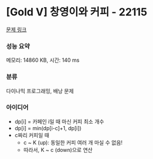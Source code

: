 # [Gold V] 창영이와 커피 - 22115 

[문제 링크](https://www.acmicpc.net/problem/22115) 

### 성능 요약

메모리: 14860 KB, 시간: 140 ms

### 분류

다이나믹 프로그래밍, 배낭 문제

### 아이디어

- dp[i] = 카페인 i일 때 마신 커피 최소 개수
- dp[i] = min(dp[i-c]+1, dp[i])
- c짜리 커피일 때
  - c ~ K (up): 동일한 커피 여러 개 마실 수 없음!
  - 따라서, K ~ c (down)으로 연산
